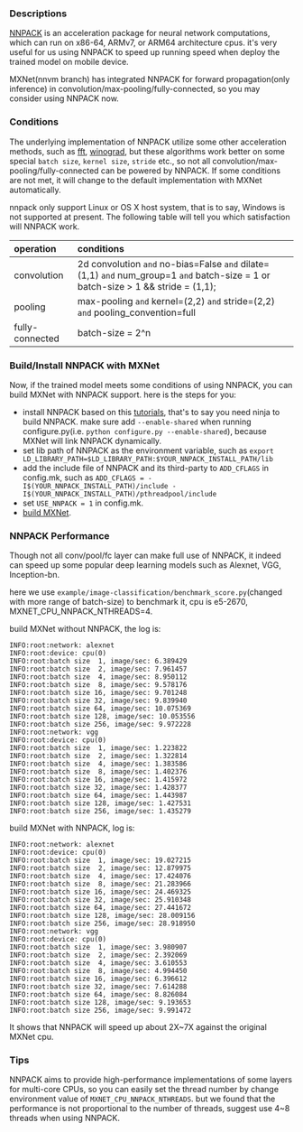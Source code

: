 ### Descriptions

[NNPACK](https://github.com/Maratyszcza/NNPACK) is an acceleration package for neural network computations, which can run on x86-64, ARMv7, or ARM64 architecture cpus. it's very useful for us using NNPACK to speed up running speed when deploy the trained model on mobile device.

MXNet(nnvm branch) has integrated NNPACK for forward propagation(only inference) in convolution/max-pooling/fully-connected, so you may consider using NNPACK now.


### Conditions
The underlying implementation of NNPACK utilize some other acceleration methods, such as [fft](https://arxiv.org/abs/1312.5851), [winograd](https://arxiv.org/abs/1509.09308), but these algorithms work better on some special `batch size`, `kernel size`, `stride` etc., so not all convolution/max-pooling/fully-connected can be powered by NNPACK. If some conditions are not met, it will change to the default implementation with MXNet automatically.  

nnpack only support Linux or OS X host system, that is to say, Windows is not supported at present.
The following table will tell you which satisfaction will NNPACK work.

| operation      | conditions |
|:---------      |:---------- |
|convolution     |2d convolution `and` no-bias=False `and` dilate=(1,1) `and` num_group=1 `and` batch-size = 1 or batch-size > 1 && stride = (1,1);|
|pooling         | max-pooling `and` kernel=(2,2) `and` stride=(2,2) `and` pooling_convention=full    |
|fully-connected| batch-size = 2^n |

### Build/Install NNPACK with MXNet

Now, if the trained model meets some conditions of using NNPACK, you can build MXNet with NNPACK support. here is the steps for you:  
* install NNPACK based on this [tutorials](https://github.com/Maratyszcza/NNPACK#building), that's to say you need ninja to build NNPACK. make sure add `--enable-shared` when running configure.py(i.e. `python configure.py --enable-shared`), because MXNet will link NNPACK dynamically.  
* set lib path of NNPACK as the environment variable, such as `export LD_LIBRARY_PATH=$LD_LIBRARY_PATH:$YOUR_NNPACK_INSTALL_PATH/lib`
* add the include file of NNPACK and its third-party to  `ADD_CFLAGS` in config.mk, such as `ADD_CFLAGS = -I$(YOUR_NNPACK_INSTALL_PATH)/include -I$(YOUR_NNPACK_INSTALL_PATH)/pthreadpool/include`
* set `USE_NNPACK = 1` in config.mk.
* [build MXNet](http://mxnet.io/get_started/setup.html#overview).

### NNPACK Performance

Though not all conv/pool/fc layer can make full use of NNPACK, it indeed can speed up some popular deep learning models such as Alexnet, VGG, Inception-bn.

here we use `example/image-classification/benchmark_score.py`(changed with  more range of batch-size) to benchmark it, cpu is e5-2670, MXNET_CPU_NNPACK_NTHREADS=4.

build MXNet without NNPACK, the log is:
```
INFO:root:network: alexnet
INFO:root:device: cpu(0)
INFO:root:batch size  1, image/sec: 6.389429
INFO:root:batch size  2, image/sec: 7.961457
INFO:root:batch size  4, image/sec: 8.950112
INFO:root:batch size  8, image/sec: 9.578176
INFO:root:batch size 16, image/sec: 9.701248
INFO:root:batch size 32, image/sec: 9.839940
INFO:root:batch size 64, image/sec: 10.075369
INFO:root:batch size 128, image/sec: 10.053556
INFO:root:batch size 256, image/sec: 9.972228
INFO:root:network: vgg
INFO:root:device: cpu(0)
INFO:root:batch size  1, image/sec: 1.223822
INFO:root:batch size  2, image/sec: 1.322814
INFO:root:batch size  4, image/sec: 1.383586
INFO:root:batch size  8, image/sec: 1.402376
INFO:root:batch size 16, image/sec: 1.415972
INFO:root:batch size 32, image/sec: 1.428377
INFO:root:batch size 64, image/sec: 1.443987
INFO:root:batch size 128, image/sec: 1.427531
INFO:root:batch size 256, image/sec: 1.435279
```

build MXNet with NNPACK, log is:

```
INFO:root:network: alexnet
INFO:root:device: cpu(0)
INFO:root:batch size  1, image/sec: 19.027215
INFO:root:batch size  2, image/sec: 12.879975
INFO:root:batch size  4, image/sec: 17.424076
INFO:root:batch size  8, image/sec: 21.283966
INFO:root:batch size 16, image/sec: 24.469325
INFO:root:batch size 32, image/sec: 25.910348
INFO:root:batch size 64, image/sec: 27.441672
INFO:root:batch size 128, image/sec: 28.009156
INFO:root:batch size 256, image/sec: 28.918950
INFO:root:network: vgg
INFO:root:device: cpu(0)
INFO:root:batch size  1, image/sec: 3.980907
INFO:root:batch size  2, image/sec: 2.392069
INFO:root:batch size  4, image/sec: 3.610553
INFO:root:batch size  8, image/sec: 4.994450
INFO:root:batch size 16, image/sec: 6.396612
INFO:root:batch size 32, image/sec: 7.614288
INFO:root:batch size 64, image/sec: 8.826084
INFO:root:batch size 128, image/sec: 9.193653
INFO:root:batch size 256, image/sec: 9.991472
```

It shows that NNPACK will speed up about 2X~7X against the original MXNet cpu.

### Tips

NNPACK aims to provide high-performance implementations of some layers for multi-core CPUs, so you can easily set the thread number by change environment value of `MXNET_CPU_NNPACK_NTHREADS`. but we found that the performance is not proportional to the number of threads, suggest use 4~8 threads when using NNPACK.
